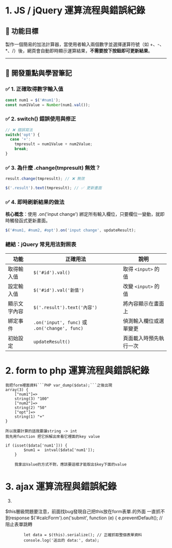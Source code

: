 # 1. JS / jQuery 運算流程與錯誤紀錄

## 📌 功能目標

製作一個簡易的加法計算器，當使用者輸入兩個數字並選擇運算符號（如 +、-、*、/）後，網頁會自動即時顯示運算結果，**不需要按下按鈕即可更新結果**。

---

## 🧠 開發重點與學習筆記

### ✅ 1. 正確取得數字輸入值

```javascript
const num1 = $('#num1');
const num1Value = Number(num1.val());
```

### ✅ 2. switch() 錯誤使用與修正

```javascript
// ❌ 錯誤寫法
switch('opt') {
  case '+':
    tmpresult = num1Value + num2Value;
    break;
}
```

### ✅ 3. 為什麼 .change(tmpresult) 無效？

```javascript
result.change(tmpresult); // ❌ 無效
```
```javascript
$('.result').text(tmpresult); // ✅ 更新畫面
```
### ✅ 4. 即時刷新結果的做法

**核心概念**：使用 .on('input change') 綁定所有輸入欄位，只要欄位一變動，就即時觸發函式更新畫面。

```javascript
$('#num1, #num2, #opt').on('input change', updateResult);
```
###  總結：jQuery 常見用法對照表

| 功能     | 正確用法                                       | 說明              |
| ------ | ------------------------------------------ | --------------- |
| 取得輸入值  | `$('#id').val()`                           | 取得 `<input>` 的值 |
| 設定輸入值  | `$('#id').val('新值')`                       | 改變 `<input>` 的值 |
| 顯示文字內容 | `$('.result').text('內容')`                  | 將內容顯示在畫面上       |
| 綁定事件   | `.on('input', func)` 或 `.on('change', func)` | 偵測輸入欄位或選單變更     |
| 初始設定   | `updateResult()`                           | 頁面載入時預先執行一次     |


# 2. form to php 運算流程與錯誤紀錄

    我把form裡面資料```PHP var_dump($data);```之後出現
    array(3) {
        ["num1"]=>
        string(3) "100"
        ["num2"]=>
        string(2) "50"
        ["opt"]=>
        string(1) "+"
    }

    所以我要計算的話我要讓string -> int
    我先用function 把它拆解出來看它裡面的key value

    if (isset($data['num1'])) {
            $num1 =  intval($data['num1']);
        }

        我拿出Value的方式不對，應該要這樣才能取出$key下面的value

# 3. ajax 運算流程與錯誤紀錄

3.
$this層級問題要注意，前面找bug發現自己把this放在form表單.的外面 一直抓不到response
 $('#calcForm').on('submit', function (e) {
            e.preventDefault(); // 阻止表單跳轉

            let data = $(this).serialize(); // 正確抓取整個表單資料
            console.log('送出的 data:', data);